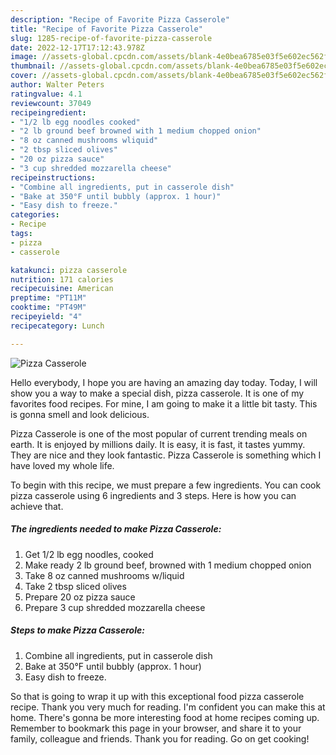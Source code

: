 ```yaml
---
description: "Recipe of Favorite Pizza Casserole"
title: "Recipe of Favorite Pizza Casserole"
slug: 1285-recipe-of-favorite-pizza-casserole
date: 2022-12-17T17:12:43.978Z
image: //assets-global.cpcdn.com/assets/blank-4e0bea6785e03f5e602ec562f230caae08da540cada707380b4fe1bbebba43da.png
thumbnail: //assets-global.cpcdn.com/assets/blank-4e0bea6785e03f5e602ec562f230caae08da540cada707380b4fe1bbebba43da.png
cover: //assets-global.cpcdn.com/assets/blank-4e0bea6785e03f5e602ec562f230caae08da540cada707380b4fe1bbebba43da.png
author: Walter Peters
ratingvalue: 4.1
reviewcount: 37049
recipeingredient:
- "1/2 lb egg noodles cooked"
- "2 lb ground beef browned with 1 medium chopped onion"
- "8 oz canned mushrooms wliquid"
- "2 tbsp sliced olives"
- "20 oz pizza sauce"
- "3 cup shredded mozzarella cheese"
recipeinstructions:
- "Combine all ingredients, put in casserole dish"
- "Bake at 350°F until bubbly (approx. 1 hour)"
- "Easy dish to freeze."
categories:
- Recipe
tags:
- pizza
- casserole

katakunci: pizza casserole 
nutrition: 171 calories
recipecuisine: American
preptime: "PT11M"
cooktime: "PT49M"
recipeyield: "4"
recipecategory: Lunch

---
```



![Pizza Casserole](//assets-global.cpcdn.com/assets/blank-4e0bea6785e03f5e602ec562f230caae08da540cada707380b4fe1bbebba43da.png)

Hello everybody, I hope you are having an amazing day today. Today, I will show you a way to make a special dish, pizza casserole. It is one of my favorites food recipes. For mine, I am going to make it a little bit tasty. This is gonna smell and look delicious.



Pizza Casserole is one of the most popular of current trending meals on earth. It is enjoyed by millions daily. It is easy, it is fast, it tastes yummy. They are nice and they look fantastic. Pizza Casserole is something which I have loved my whole life.


To begin with this recipe, we must prepare a few ingredients. You can cook pizza casserole using 6 ingredients and 3 steps. Here is how you can achieve that.

<!--inarticleads1-->

##### The ingredients needed to make Pizza Casserole:

1. Get 1/2 lb egg noodles, cooked
1. Make ready 2 lb ground beef, browned with 1 medium chopped onion
1. Take 8 oz canned mushrooms w/liquid
1. Take 2 tbsp sliced olives
1. Prepare 20 oz pizza sauce
1. Prepare 3 cup shredded mozzarella cheese




<!--inarticleads2-->

##### Steps to make Pizza Casserole:

1. Combine all ingredients, put in casserole dish
1. Bake at 350°F until bubbly (approx. 1 hour)
1. Easy dish to freeze.




So that is going to wrap it up with this exceptional food pizza casserole recipe. Thank you very much for reading. I'm confident you can make this at home. There's gonna be more interesting food at home recipes coming up. Remember to bookmark this page in your browser, and share it to your family, colleague and friends. Thank you for reading. Go on get cooking!
